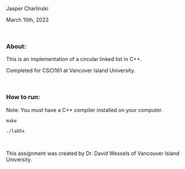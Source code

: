 <p>Jasper Charlinski</p>
<p>March 10th, 2022</p>

<br />

<h3>About: </h3>
<p>This is an implementation of a circular linked list in C++.</p>
<p>Completed for CSCI161 at Vancover Island University.</p>

<br />

<h3>How to run: </h3>
   
<p>Note: You must have a C++ compiler installed on your computer.</p>

    make 

    ./lab5x

<br />

<p>This assignment was created by Dr. David Wessels of Vancouver Island University.</p>

